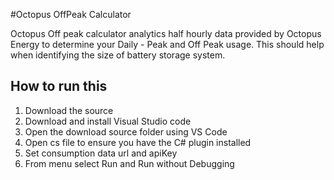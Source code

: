 #Octopus OffPeak Calculator

Octopus Off peak calculator analytics half hourly data provided by Octopus Energy to determine your Daily - Peak and Off Peak usage. This should help when identifying the size of battery storage system.

## How to run this

1) Download the source
2) Download and install Visual Studio code
3) Open the download source folder using VS Code
4) Open cs file to ensure you have the C# plugin installed
5) Set consumption data url and apiKey
6) From menu select Run and Run without Debugging
